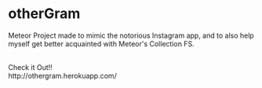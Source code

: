 # otherGram
Meteor Project made to mimic the notorious Instagram app, and to also help myself get better acquainted with Meteor's Collection FS.

<br/>
Check it Out!! 

<br/>
http://othergram.herokuapp.com/


